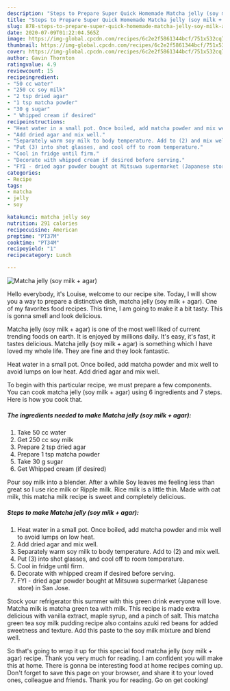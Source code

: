 ```yaml
---
description: "Steps to Prepare Super Quick Homemade Matcha jelly (soy milk + agar)"
title: "Steps to Prepare Super Quick Homemade Matcha jelly (soy milk + agar)"
slug: 878-steps-to-prepare-super-quick-homemade-matcha-jelly-soy-milk-agar
date: 2020-07-09T01:22:04.565Z
image: https://img-global.cpcdn.com/recipes/6c2e2f5861344bcf/751x532cq70/matcha-jelly-soy-milk-agar-recipe-main-photo.jpg
thumbnail: https://img-global.cpcdn.com/recipes/6c2e2f5861344bcf/751x532cq70/matcha-jelly-soy-milk-agar-recipe-main-photo.jpg
cover: https://img-global.cpcdn.com/recipes/6c2e2f5861344bcf/751x532cq70/matcha-jelly-soy-milk-agar-recipe-main-photo.jpg
author: Gavin Thornton
ratingvalue: 4.9
reviewcount: 15
recipeingredient:
- "50 cc water"
- "250 cc soy milk"
- "2 tsp dried agar"
- "1 tsp matcha powder"
- "30 g sugar"
- " Whipped cream if desired"
recipeinstructions:
- "Heat water in a small pot. Once boiled, add matcha powder and mix well to avoid lumps on low heat."
- "Add dried agar and mix well."
- "Separately warm soy milk to body temperature. Add to (2) and mix well."
- "Put (3) into shot glasses, and cool off to room temperature."
- "Cool in fridge until firm."
- "Decorate with whipped cream if desired before serving."
- "FYI - dried agar powder bought at Mitsuwa supermarket (Japanese store) in San Jose."
categories:
- Recipe
tags:
- matcha
- jelly
- soy

katakunci: matcha jelly soy 
nutrition: 291 calories
recipecuisine: American
preptime: "PT37M"
cooktime: "PT34M"
recipeyield: "1"
recipecategory: Lunch

---
```



![Matcha jelly (soy milk + agar)](https://img-global.cpcdn.com/recipes/6c2e2f5861344bcf/751x532cq70/matcha-jelly-soy-milk-agar-recipe-main-photo.jpg)

Hello everybody, it's Louise, welcome to our recipe site. Today, I will show you a way to prepare a distinctive dish, matcha jelly (soy milk + agar). One of my favorites food recipes. This time, I am going to make it a bit tasty. This is gonna smell and look delicious.

Matcha jelly (soy milk + agar) is one of the most well liked of current trending foods on earth. It is enjoyed by millions daily. It's easy, it's fast, it tastes delicious. Matcha jelly (soy milk + agar) is something which I have loved my whole life. They are fine and they look fantastic.

Heat water in a small pot. Once boiled, add matcha powder and mix well to avoid lumps on low heat. Add dried agar and mix well.


To begin with this particular recipe, we must prepare a few components. You can cook matcha jelly (soy milk + agar) using 6 ingredients and 7 steps. Here is how you cook that.

<!--inarticleads1-->

##### The ingredients needed to make Matcha jelly (soy milk + agar):

1. Take 50 cc water
1. Get 250 cc soy milk
1. Prepare 2 tsp dried agar
1. Prepare 1 tsp matcha powder
1. Take 30 g sugar
1. Get  Whipped cream (if desired)


Pour soy milk into a blender. After a while Soy leaves me feeling less than great so I use rice milk or Ripple milk. Rice milk is a little thin. Made with oat milk, this matcha milk recipe is sweet and completely delicious. 

<!--inarticleads2-->

##### Steps to make Matcha jelly (soy milk + agar):

1. Heat water in a small pot. Once boiled, add matcha powder and mix well to avoid lumps on low heat.
1. Add dried agar and mix well.
1. Separately warm soy milk to body temperature. Add to (2) and mix well.
1. Put (3) into shot glasses, and cool off to room temperature.
1. Cool in fridge until firm.
1. Decorate with whipped cream if desired before serving.
1. FYI - dried agar powder bought at Mitsuwa supermarket (Japanese store) in San Jose.


Stock your refrigerator this summer with this green drink everyone will love. Matcha milk is matcha green tea with milk. This recipe is made extra delicious with vanilla extract, maple syrup, and a pinch of salt. This matcha green tea soy milk pudding recipe also contains azuki red beans for added sweetness and texture. Add this paste to the soy milk mixture and blend well. 

So that's going to wrap it up for this special food matcha jelly (soy milk + agar) recipe. Thank you very much for reading. I am confident you will make this at home. There is gonna be interesting food at home recipes coming up. Don't forget to save this page on your browser, and share it to your loved ones, colleague and friends. Thank you for reading. Go on get cooking!
